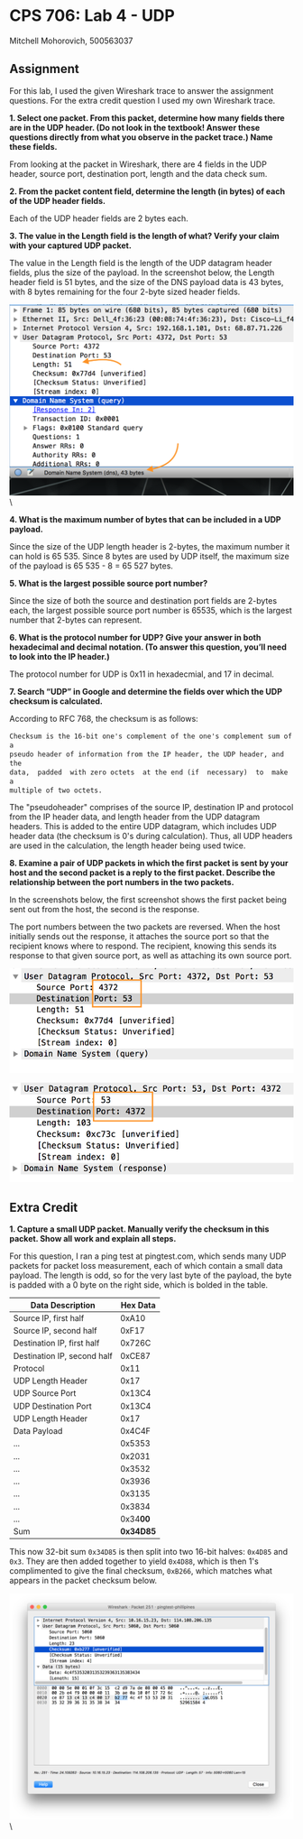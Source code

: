 # CPS 706: Lab 4 - UDP
Mitchell Mohorovich, 500563037

## Assignment

For this lab, I used the given Wireshark trace to answer the assignment questions. For the extra credit question I used my own Wireshark trace.

**1. Select one packet. From this packet, determine how many fields there are in the UDP header. (Do not look in the textbook! Answer these questions directly from what you observe in the packet trace.) Name these fields.**

From looking at the packet in Wireshark, there are 4 fields in the UDP header, source port, destination port, length and the data check sum.

**2. From the packet content field, determine the length (in bytes) of each of the UDP header fields.**

Each of the UDP header fields are 2 bytes each.

**3. The value in the Length field is the length of what? Verify your claim with your captured UDP packet.**

The value in the Length field is the length of the UDP datagram header fields, plus the size of the payload. In the screenshot below, the Length header field is 51 bytes, and the size of the DNS payload data is 43 bytes, with 8 bytes remaining for the four 2-byte sized header fields.

![Length field](2.png)\ 

**4. What is the maximum number of bytes that can be included in a UDP payload.**

Since the size of the UDP length header is 2-bytes, the maximum number it can hold is 65 535. Since 8 bytes are used by UDP itself, the maximum size of the payload is 65 535 - 8 = 65 527 bytes.

**5. What is the largest possible source port number?**

Since the size of both the source and destination port fields are 2-bytes each, the largest possible source port number is 65535, which is the largest number that 2-bytes can represent.

**6. What is the protocol number for UDP? Give your answer in both hexadecimal and decimal notation. (To answer this question, you’ll need to look into the IP header.)**

The protocol number for UDP is 0x11 in hexadecmial, and 17 in decimal.

**7. Search “UDP” in Google and determine the fields over which the UDP checksum is calculated.**

According to RFC 768, the checksum is as follows:

```
Checksum is the 16-bit one's complement of the one's complement sum of a
pseudo header of information from the IP header, the UDP header, and the
data,  padded  with zero octets  at the end (if  necessary)  to  make  a
multiple of two octets.
```

The "pseudoheader" comprises of the source IP, destination IP and protocol from the IP header data, and length header from the UDP datagram headers. This is added to the entire UDP datagram, which includes UDP header data (the checksum is 0's during calculation). Thus, all UDP headers are used in the calculation, the length header being used twice.

**8. Examine a pair of UDP packets in which the first packet is sent by your host and the second packet is a reply to the first packet. Describe the relationship between the port numbers in the two packets.**

In the screenshots below, the first screenshot shows the first packet being sent out from the host, the second is the response.

The port numbers between the two packets are reversed. When the host initially sends out the response, it attaches the source port so that the recipient knows where to respond. The recipient, knowing this sends its response to that given source port, as well as attaching its own source port.

![first packet](8a.png)

![second packet](8b.png)

## Extra Credit

**1. Capture a small UDP packet. Manually verify the checksum in this packet. Show all work and explain all steps.**

For this question, I ran a ping test at pingtest.com, which sends many UDP packets for packet loss measurement, each of which contain a small data payload. The length is odd, so for the very last byte of the payload, the byte is padded with a 0 byte on the right side, which is bolded in the table.

| Data Description                | Hex Data   |
| ------------------------------- | ---------- |
| Source IP, first half           | 0xA10      |
| Source IP, second half          | 0xF17      |
| Destination IP, first half      | 0x726C     |
| Destination IP, second half     | 0xCE87     |
| Protocol                        | 0x11       |
| UDP Length Header               | 0x17       |
| UDP Source Port                 | 0x13C4     |
| UDP Destination Port            | 0x13C4     |
| UDP Length Header               | 0x17       |
| Data Payload                    | 0x4C4F     |
| ...                             | 0x5353     |
| ...                             | 0x2031     |
| ...                             | 0x3532     |
| ...                             | 0x3936     |
| ...                             | 0x3135     |
| ...                             | 0x3834     |
| ...                             | 0x34**00**     |
| Sum                             | **0x34D85**|


This now 32-bit sum `0x34D85` is then split into two 16-bit halves: `0x4D85` and `0x3`. They are then added together to yield `0x4D88`, which is then 1's complimented to give the final checksum, `0xB266`, which matches what appears in the packet checksum below.

![Data checksum](bonus.png)\ 
